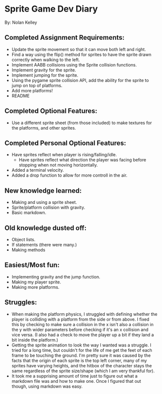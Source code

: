 # Sprite Game Dev Diary
By: Nolan Kelley
## Completed Assignment Requirements:
* Update the sprite movement so that it can move both left and right.
* Find a way using the flip() method for sprites to have the sprite drawn correctly when walking to the left.
* Implement AABB collisions using the Sprite collision functions.
* Implement gravity for the sprite.
* Implement jumping for the sprite.
* Using the pygame sprite collision API, add the ability for the sprite to jump on top of platforms.
* Add more platforms!
* README
 
## Completed Optional Features:
* Use a different sprite sheet (from those included) to make textures for the platforms, and other sprites.
 
## Completed Personal Optional Features:
* Have sprites reflect when player is rising/falling/idle.
    * Have sprites reflect what direction the player was facing before stopping when not moving horizontally.
* Added a terminal velocity.
* Added a drop function to allow for more controll in the air.

## New knowledge learned:
* Making and using a sprite sheet.
* Sprite/platform collision with gravity.
* Basic markdown.

## Old knowledge dusted off:
* Object lists.
* If statements (there were many.)
* Making methods

## Easiest/Most fun:
* Implementing gravity and the jump function.
* Making my player sprite.
* Making more platforms.

## Struggles:
* When making the platform physics, I struggled with defining whether the player is colliding with a platform from the side or from above. I fixed this by checking to make sure a collision in the x isn't also a collision in the y with wider parameters before checking if it's an x collision and vice versa. (I also had a check to move the player up a bit if they land a bit inside the platform.)
* Getting the sprite animation to look the way I wanted was a struggle. I tried for a long time, but couldn't for the life of me get the feet of each frame to be touching the ground. I'm pretty sure it was caused by the facts that the origin of each sprite is the top left corner, many of my sprites have varying heights, and the hitbox of the character stays the same regardless of the sprite size/shape (which I am very thankful for).
* It took me a supprising amount of time just to figure out what a markdown file was and how to make one. Once I figured that out though, using markdown was easy.